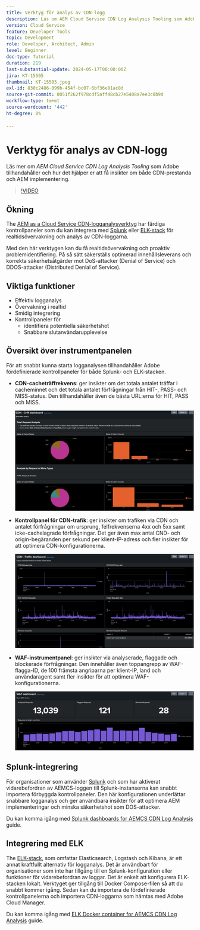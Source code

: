```yaml
---
title: Verktyg för analys av CDN-logg
description: Läs om AEM Cloud Service CDN Log Analysis Tooling som Adobe tillhandahåller och hur det hjälper er att få insikter om både CDN-prestanda och AEM.
version: Cloud Service
feature: Developer Tools
topic: Development
role: Developer, Architect, Admin
level: Beginner
doc-type: Tutorial
duration: 219
last-substantial-update: 2024-05-17T00:00:00Z
jira: KT-15505
thumbnail: KT-15505.jpeg
exl-id: 830c2486-099b-454f-bc07-6bf36e81ac8d
source-git-commit: 8051f262f978cdf5aff48cb27e5408a7ee3c0b9d
workflow-type: tm+mt
source-wordcount: '442'
ht-degree: 0%

---
```


# Verktyg för analys av CDN-logg

Läs mer om _AEM Cloud Service CDN Log Analysis Tooling_ som Adobe tillhandahåller och hur det hjälper er att få insikter om både CDN-prestanda och AEM implementering.
 
>[!VIDEO](https://video.tv.adobe.com/v/3429177?quality=12&learn=on)

## Ökning

The [AEM as a Cloud Service CDN-logganalysverktyg](https://github.com/adobe/AEMCS-CDN-Log-Analysis-Tooling) har färdiga kontrollpaneler som du kan integrera med [Splunk](https://www.splunk.com/en_us/products/observability-cloud.html) eller [ELK-stack](https://www.elastic.co/elastic-stack) för realtidsövervakning och analys av CDN-loggarna.

Med den här verktygen kan du få realtidsövervakning och proaktiv problemidentifiering. På så sätt säkerställs optimerad innehållsleverans och korrekta säkerhetsåtgärder mot DoS-attacker (Denial of Service) och DDOS-attacker (Distributed Denial of Service).

## Viktiga funktioner

- Effektiv logganalys
- Övervakning i realtid
- Smidig integrering
- Kontrollpaneler för
   - identifiera potentiella säkerhetshot
   - Snabbare slutanvändarupplevelse

## Översikt över instrumentpanelen

För att snabbt kunna starta logganalysen tillhandahåller Adobe fördefinierade kontrollpaneler för både Splunk- och ELK-stacken.

- **CDN-cacheträffrekvens**: ger insikter om det totala antalet träffar i cacheminnet och det totala antalet förfrågningar från HIT-, PASS- och MISS-status. Den tillhandahåller även de bästa URL:erna för HIT, PASS och MISS.

  ![CDN-cacheträffrekvens](assets/CHR-dashboard.png)

- **Kontrollpanel för CDN-trafik**: ger insikter om trafiken via CDN och antalet förfrågningar om ursprung, felfrekvenserna 4xx och 5xx samt icke-cachelagrade förfrågningar. Det ger även max antal CND- och origin-begäranden per sekund per klient-IP-adress och fler insikter för att optimera CDN-konfigurationerna.

  ![Kontrollpanel för CDN-trafik](assets/Traffic-dashboard.png)

- **WAF-instrumentpanel**: ger insikter via analyserade, flaggade och blockerade förfrågningar. Den innehåller även toppangrepp av WAF-flagga-ID, de 100 främsta angriparna per klient-IP, land och användaragent samt fler insikter för att optimera WAF-konfigurationerna.

  ![WAF-instrumentpanel](assets/WAF-Dashboard.png)

## Splunk-integrering

För organisationer som använder [Splunk](https://www.splunk.com/en_us/products/observability-cloud.html) och som har aktiverat vidarebefordran av AEMCS-loggen till Splunk-instanserna kan snabbt importera förbyggda kontrollpaneler. Den här konfigurationen underlättar snabbare logganalys och ger användbara insikter för att optimera AEM implementeringar och minska säkerhetshot som DOS-attacker.

Du kan komma igång med [Splunk dashboards for AEMCS CDN Log Analysis](https://github.com/adobe/AEMCS-CDN-Log-Analysis-Tooling/blob/main/Splunk/READEME.md#splunk-dashboards-for-aemcs-cdn-log-analysis) guide.


## Integrering med ELK

The [ELK-stack](https://www.elastic.co/elastic-stack), som omfattar Elasticsearch, Logstash och Kibana, är ett annat kraftfullt alternativ för logganalys. Det är användbart för organisationer som inte har tillgång till en Splunk-konfiguration eller funktioner för vidarebefordran av loggar. Det är enkelt att konfigurera ELK-stacken lokalt. Verktyget ger tillgång till Docker Compose-filen så att du snabbt kommer igång. Sedan kan du importera de fördefinierade kontrollpanelerna och importera CDN-loggarna som hämtas med Adobe Cloud Manager.

Du kan komma igång med [ELK Docker container for AEMCS CDN Log Analysis](https://github.com/adobe/AEMCS-CDN-Log-Analysis-Tooling/blob/main/ELK/README.md#elk-docker-container-for-aemcs-cdn-log-analysis) guide.
